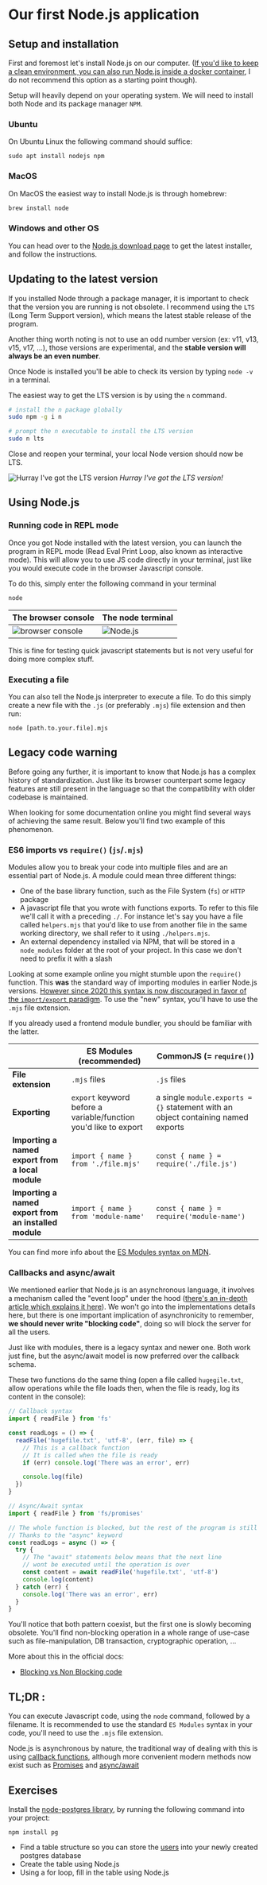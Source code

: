 # Our first Node.js application

## Setup and installation

First and foremost let's install Node.js on our computer. ([If you'd like to keep a clean environment, you can also run Node.js inside a docker container](https://hub.docker.com/_/node), I do not recommend this option as a starting point though).

Setup will heavily depend on your operating system. We will need to install both Node and its package manager `NPM`.

### Ubuntu

On Ubuntu Linux the following command should suffice:

```
sudo apt install nodejs npm
```

### MacOS

On MacOS the easiest way to install Node.js is through homebrew:

```bash
brew install node
```

### Windows and other OS

You can head over to the [Node.js download page](https://nodejs.org/en/download/) to get the latest installer, and follow the instructions.

## Updating to the latest version

If you installed Node through a package manager, it is important to check that the version you are running is not obsolete. I recommend using the `LTS` (Long Term Support version), which means the latest stable release of the program.

Another thing worth noting is not to use an odd number version (ex: v11, v13, v15, v17, ...), those versions are experimental, and the **stable version will always be an even number**.

Once Node is installed you'll be able to check its version by typing `node -v` in a terminal.

The easiest way to get the LTS version is by using the `n` command.

```bash
# install the n package globally
sudo npm -g i n

# prompt the n executable to install the LTS version
sudo n lts
```

Close and reopen your terminal, your local Node version should now be LTS.

![Hurray I've got the LTS version](./node_version_match.png)
_Hurray I've got the LTS version!_

## Using Node.js

### Running code in REPL mode

Once you got Node installed with the latest version, you can launch the program in REPL mode (Read Eval Print Loop, also known as interactive mode). This will allow you to use JS code directly in your terminal, just like you would execute code in the browser Javascript console.

To do this, simply enter the following command in your terminal

```bash
node
```

| The browser console                  | The node terminal               |
| ------------------------------------ | ------------------------------- |
| ![browser console](./browser_js.png) | ![Node.js](./node_terminal.png) |

This is fine for testing quick javascript statements but is not very useful for doing more complex stuff.

### Executing a file

You can also tell the Node.js interpreter to execute a file. To do this simply create a new file with the `.js` (or preferably `.mjs`) file extension and then run:

```
node [path.to.your.file].mjs
```

## Legacy code warning

Before going any further, it is important to know that Node.js has a complex history of standardization. Just like its browser counterpart some legacy features are still present in the language so that the compatibility with older codebase is maintained.

When looking for some documentation online you might find several ways of achieving the same result. Below you'll find two example of this phenomenon.

### ES6 imports vs `require()` (`js`/`.mjs`)

Modules allow you to break your code into multiple files and are an essential part of Node.js. A module could mean three different things:

- One of the base library function, such as the File System (`fs`) or `HTTP` package
- A javascript file that you wrote with functions exports. To refer to this file we'll call it with a preceding `./`. For instance let's say you have a file called `helpers.mjs` that you'd like to use from another file in the same working directory, we shall refer to it using `./helpers.mjs`.
- An external dependency installed via NPM, that will be stored in a `node_modules` folder at the root of your project. In this case we don't need to prefix it with a slash

Looking at some example online you might stumble upon the `require()` function. This **was** the standard way of importing modules in earlier Node.js versions. [However since 2020 this syntax is now discouraged in favor of the `import/export` paradigm](https://stackoverflow.com/a/31367852/8031029).
To use the "new" syntax, you'll have to use the `.mjs` file extension.

If you already used a frontend module bundler, you should be familiar with the latter.

|                                                       | ES Modules **(recommended)**                                     | CommonJS (= `require()`)                                                         |
| ----------------------------------------------------- | ---------------------------------------------------------------- | -------------------------------------------------------------------------------- |
| **File extension**                                    | `.mjs` files                                                     | `.js` files                                                                      |
| **Exporting**                                         | `export` keyword before a variable/function you'd like to export | a single `module.exports = {}` statement with an object containing named exports |
| **Importing a named export from a local module**      | `import { name } from './file.mjs'`                              | `const { name } = require('./file.js')`                                          |
| **Importing a named export from an installed module** | `import { name } from 'module-name'`                             | `const { name } = require('module-name')`                                        |

You can find more info about the [ES Modules syntax on MDN](https://developer.mozilla.org/en-US/docs/Web/JavaScript/Reference/Statements/import).

### Callbacks and async/await

We mentioned earlier that Node.js is an asynchronous language, it involves a mechanism called the "event loop" under the hood ([there's an in-depth article which explains it here](https://towardsdev.com/event-loop-in-javascript-672c07618dc9)). We won't go into the implementations details here, but there is one important implication of asynchronicity to remember, **we should never write "blocking code"**, doing so will block the server for all the users.

Just like with modules, there is a legacy syntax and newer one. Both work just fine, but the async/await model is now preferred over the callback schema.

These two functions do the same thing (open a file called `hugegile.txt`, allow operations while the file loads then, when the file is ready, log its content in the console):

```javascript
// Callback syntax
import { readFile } from 'fs'

const readLogs = () => {
  readFile('hugefile.txt', 'utf-8', (err, file) => {
    // This is a callback function
    // It is called when the file is ready
    if (err) console.log('There was an error', err)

    console.log(file)
  })
}

// Async/Await syntax
import { readFile } from 'fs/promises'

// The whole function is blocked, but the rest of the program is still running
// Thanks to the "async" keyword
const readLogs = async () => {
  try {
    // The "await" statements below means that the next line
    // wont be executed until the operation is over
    const content = await readFile('hugefile.txt', 'utf-8')
    console.log(content)
  } catch (err) {
    console.log('There was an error', err)
  }
}
```

You'll notice that both pattern coexist, but the first one is slowly becoming obsolete. You'll find non-blocking operation in a whole range of use-case such as file-manipulation, DB transaction, cryptographic operation, ...

More about this in the official docs:

- [Blocking vs Non Blocking code](https://nodejs.org/en/docs/guides/blocking-vs-non-blocking/)

## TL;DR :

You can execute Javascript code, using the `node` command, followed by a filename. It is recommended to use the standard `ES Modules` syntax in your code, you'll need to use the `.mjs` file extension.

Node.js is asynchronous by nature, the traditional way of dealing with this is using [callback functions](https://nodejs.dev/learn/javascript-asynchronous-programming-and-callbacks), although more convenient modern methods now exist such as [Promises](https://nodejs.dev/learn/understanding-javascript-promises) and [async/await](https://nodejs.dev/learn/modern-asynchronous-javascript-with-async-and-await)

## Exercises

Install the [node-postgres library](https://node-postgres.com/), by running the following command into your project:

```
npm install pg
```

- Find a table structure so you can store the [users](./data/users.js) into your newly created postgres database
- Create the table using Node.js
- Using a for loop, fill in the table using Node.js
